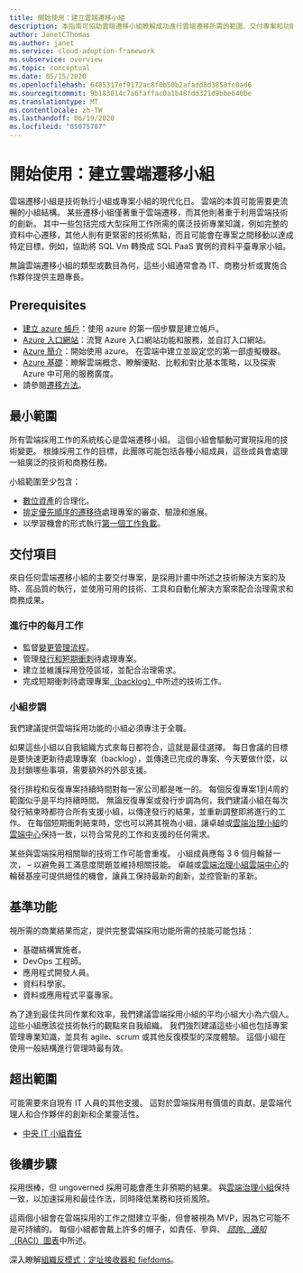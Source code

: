 ```yaml
---
title: 開始使用：建立雲端遷移小組
description: 本指南可協助雲端遷移小組瞭解成功進行雲端遷移所需的範圍、交付專案和功能。
author: JanetCThomas
ms.author: janet
ms.service: cloud-adoption-framework
ms.subservice: overview
ms.topic: conceptual
ms.date: 05/15/2020
ms.openlocfilehash: 6405317ef9172ac8f0b50b2afadd8d3850fc0ad6
ms.sourcegitcommit: 9b183014c7a6faffac0a1b48fdd321d9bbe640be
ms.translationtype: MT
ms.contentlocale: zh-TW
ms.lasthandoff: 06/19/2020
ms.locfileid: "85075787"
---
```

# <a name="get-started-build-a-cloud-migration-team"></a>開始使用：建立雲端遷移小組

雲端遷移小組是技術執行小組或專案小組的現代化日。 雲端的本質可能需要更流暢的小組結構。 某些遷移小組僅著重于雲端遷移，而其他則著重于利用雲端技術的創新。 其中一些包括完成大型採用工作所需的廣泛技術專業知識，例如完整的資料中心遷移，其他人則有更緊密的技術焦點，而且可能會在專案之間移動以達成特定目標，例如，協助將 SQL Vm 轉換成 SQL PaaS 實例的資料平臺專家小組。

無論雲端遷移小組的類型或數目為何，這些小組通常會為 IT、商務分析或實施合作夥伴提供主題專長。

## <a name="prerequisites"></a>Prerequisites

- [建立 azure 帳戶](https://docs.microsoft.com/learn/modules/create-an-azure-account)：使用 azure 的第一個步驟是建立帳戶。
- [Azure 入口網站](https://docs.microsoft.com/learn/modules/tour-azure-portal)：流覽 Azure 入口網站功能和服務，並自訂入口網站。
- [Azure 簡介](https://docs.microsoft.com/learn/modules/welcome-to-azure)：開始使用 azure。 在雲端中建立並設定您的第一部虛擬機器。
- [Azure 基礎](https://docs.microsoft.com/learn/paths/azure-for-the-data-engineer)：瞭解雲端概念、瞭解優點、比較和對比基本策略，以及探索 Azure 中可用的服務廣度。
- 請參閱[遷移方法](../../migrate/index.md)。

## <a name="minimum-scope"></a>最小範圍

所有雲端採用工作的系統核心是雲端遷移小組。 這個小組會驅動可實現採用的技術變更。 根據採用工作的目標，此團隊可能包括各種小組成員，這些成員會處理一組廣泛的技術和商務任務。

小組範圍至少包含：

- [數位資產](../../digital-estate/index.md)的合理化。
- [排定優先順序的遷移待](../../migrate/migration-considerations/assess/release-iteration-backlog.md)處理專案的審查、驗證和進展。
- 以學習機會的形式執行[第一個工作負載](../../digital-estate/rationalize.md#select-the-first-workload)。

## <a name="deliverable"></a>交付項目

來自任何雲端遷移小組的主要交付專案，是採用計畫中所述之技術解決方案的及時、高品質的執行，並使用可用的技術、工具和自動化解決方案來配合治理需求和商務成果。

### <a name="ongoing-monthly-tasks"></a>進行中的每月工作

- 監督[變更管理流程](../../migrate/migration-considerations/prerequisites/technical-complexity.md)。
- 管理[發行和短期衝刺](../../migrate/migration-considerations/assess/release-iteration-backlog.md)待處理專案。
- 建立並維護採用登陸區域，並配合治理需求。
- 完成短期衝刺待處理專案[（backlog）](../../migrate/migration-considerations/assess/release-iteration-backlog.md)中所述的技術工作。

### <a name="team-cadence"></a>小組步調

我們建議提供雲端採用功能的小組必須專注于全職。

如果這些小組以自我組織方式來每日都符合，這就是最佳選擇。 每日會議的目標是要快速更新待處理專案（backlog），並傳達已完成的專案、今天要做什麼，以及封鎖哪些事項，需要額外的外部支援。

發行排程和反復專案持續時間對每一家公司都是唯一的。 每個反復專案1到4周的範圍似乎是平均持續時間。 無論反復專案或發行步調為何，我們建議小組在每次發行結束時都符合所有支援小組，以傳達發行的結果，並重新調整即將進行的工作。 在每個短期衝刺結束時，您也可以將其視為小組，讓卓越或[雲端治理小組](./cloud-governance.md)的[雲端中心](./cloud-center-of-excellence.md)保持一致，以符合常見的工作和支援的任何需求。

某些與雲端採用相關聯的技術工作可能會重複。 小組成員應每 3 6 個月輪替一次， &ndash; 以避免員工滿意度問題並維持相關技能。 卓越或[雲端治理小組](./cloud-governance.md)[雲端中心](./cloud-center-of-excellence.md)的輪替基座可提供絕佳的機會，讓員工保持最新的創新，並控管新的革新。

## <a name="baseline-capability"></a>基準功能

視所需的商業結果而定，提供完整雲端採用功能所需的技能可能包括：

- 基礎結構實施者。
- DevOps 工程師。
- 應用程式開發人員。
- 資料科學家。
- 資料或應用程式平臺專家。

為了達到最佳共同作業和效率，我們建議雲端採用小組的平均小組大小為六個人。 這些小組應該從技術執行的觀點來自我組織。 我們強烈建議這些小組也包括專案管理專業知識，並具有 agile、scrum 或其他反復模型的深度體驗。 這個小組在使用一般結構進行管理時最有效。

## <a name="out-of-scope"></a>超出範圍

可能需要來自現有 IT 人員的其他支援。 這對於雲端採用有價值的貢獻，是雲端代理人和合作夥伴的創新和企業靈活性。

- [中央 IT 小組責任](../../organize/central-it.md)

## <a name="whats-next"></a>後續步驟

採用很棒，但 ungoverned 採用可能會產生非預期的結果。 與[雲端治理小組](./cloud-governance.md)保持一致，以加速採用和最佳作法，同時降低業務和技術風險。

這兩個小組會在雲端採用的工作之間建立平衡，但會被視為 MVP，因為它可能不是可持續的。 每個小組都會戴上許多的帽子，如責任、參與、 [*諮詢、通知*（RACI）圖表](../../organize/raci-alignment.md)中所述。

深入瞭解[組織反模式：定址接收器和 fiefdoms](../../organize/fiefdoms-silos.md)。
